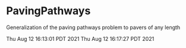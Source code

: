# PavingPathways
Generalization of the paving pathways problem to pavers of any length

Thu Aug 12 16:13:01 PDT 2021
Thu Aug 12 16:17:27 PDT 2021
